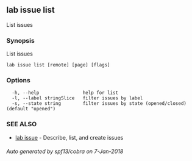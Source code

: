 ## lab issue list

List issues

### Synopsis


List issues

```
lab issue list [remote] [page] [flags]
```

### Options

```
  -h, --help                help for list
  -l, --label stringSlice   filter issues by label
  -s, --state string        filter issues by state (opened/closed) (default "opened")
```

### SEE ALSO
* [lab issue](lab_issue.md)	 - Describe, list, and create issues

###### Auto generated by spf13/cobra on 7-Jan-2018

